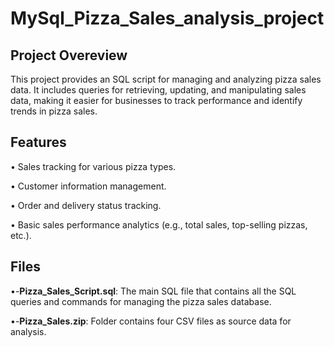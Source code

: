 # MySql_Pizza_Sales_analysis_project
## Project Overeview
This project provides an SQL script for managing and analyzing pizza sales data. It includes queries for retrieving, updating, and manipulating sales data, making it easier for businesses to track performance and identify trends in pizza sales.
## Features
•	Sales tracking for various pizza types.

•	Customer information management.

•	Order and delivery status tracking.

•	Basic sales performance analytics (e.g., total sales, top-selling pizzas, etc.).
## Files
•-**Pizza_Sales_Script.sql**: The main SQL file that contains all the SQL queries and commands for managing the pizza sales database.

•-**Pizza_Sales.zip**: Folder contains four CSV files as source data for analysis. 
